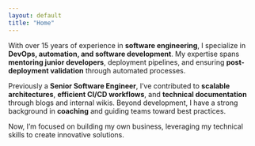 ```yaml
---
layout: default
title: "Home"
---
```


With over 15 years of experience in **software engineering**, I specialize in **DevOps, automation, and software development**. My expertise spans **mentoring junior developers**, deployment pipelines, and ensuring **post-deployment validation** through automated processes.

Previously a **Senior Software Engineer**, I’ve contributed to **scalable architectures**, **efficient CI/CD workflows**, and **technical documentation** through blogs and internal wikis. Beyond development, I have a strong background in **coaching** and guiding teams toward best practices.

Now, I’m focused on building my own business, leveraging my technical skills to create innovative solutions.

